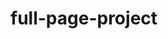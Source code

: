 # full-page-project



<!--  #this is the complete build fromr scrach page fo the odin project.  -->

<!-- this is not my fist build from scrach but the most detailed page yet -->